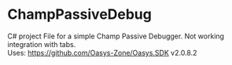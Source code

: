 # ChampPassiveDebug
C# project File for a simple Champ Passive Debugger.
Not working integration with tabs.<br>
Uses: https://github.com/Oasys-Zone/Oasys.SDK v2.0.8.2
